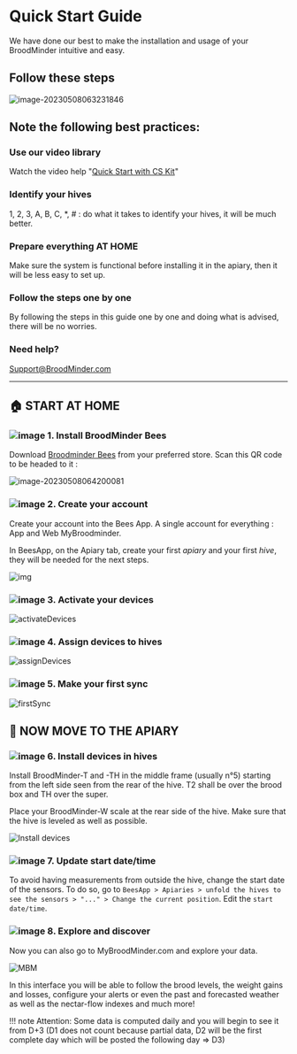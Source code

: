 # Quick Start Guide

We have done our best to make the installation and usage of your BroodMinder intuitive and easy. 

## Follow these steps

![image-20230508063231846](./20_quick_start_guide.assets/image-20230508063231846.png)





## Note the following best practices:

### Use our video library

Watch the video help "[Quick Start with CS Kit](https://youtu.be/6WicH4_l2FQ)"

### Identify your hives

1, 2, 3, A, B, C, *, # : do what it takes to identify your hives, it will be much better.

### Prepare everything AT HOME

Make sure the system is functional before installing it in the apiary, then it will be less easy to set up.

### Follow the steps one by one

By following the steps in this guide one by one and doing what is advised, there will be no worries.

### Need help?

[Support@BroodMinder.com](mailto:Support@BroodMinder.com)

-----


## 🏠 START AT HOME
### ![image](./20_quick_start_guide.assets/icons/30px/001.png) 1. Install BroodMinder Bees

Download [Broodminder Bees](https://mybroodminder.com/beesapp) from your preferred store. Scan this QR code to be headed to it :

![image-20230508064200081](./20_quick_start_guide.assets/beesApp_QRcode.png)

### ![image](./20_quick_start_guide.assets/icons/30px/002.png) 2. Create your account

Create your account into the Bees App. A single account for everything : App and Web MyBroodminder.

In BeesApp, on the Apiary tab, create your first *apiary* and your first *hive*, they will be needed for the next steps.

![img](./20_quick_start_guide.assets/beesApp_Login200.png)

### ![image](./20_quick_start_guide.assets/icons/30px/003.png) 3. Activate your devices

![activateDevices](./20_quick_start_guide.assets/activateDevices600.png)


### ![image](./20_quick_start_guide.assets/icons/30px/004.png) 4. Assign devices to hives

![assignDevices](./20_quick_start_guide.assets/assignDevices600.png)

### ![image](./20_quick_start_guide.assets/icons/30px/005.png) 5. Make your first sync

![firstSync](./20_quick_start_guide.assets/firstSync.png)


## 🐝 NOW MOVE TO THE APIARY

### ![image](./20_quick_start_guide.assets/icons/30px/006.png) 6. Install devices in hives

Install BroodMinder-T and -TH in the middle frame (usually n°5) starting from the left side seen from the rear of the hive. T2 shall be over the brood box and TH over the super.

Place your BroodMinder-W scale at the rear side of the hive. Make sure that the hive is leveled as well as possible. 

![Install devices](./20_quick_start_guide.assets/installDevicesInHive.png)

### ![image](./20_quick_start_guide.assets/icons/30px/007.png) 7. Update start date/time

To avoid having measurements from outside the hive, change the start date of the sensors.
To do so, go to `BeesApp > Apiaries > unfold the hives to see the sensors > "..." > Change the current position`. 
Edit the `start date/time`.

### ![image](./20_quick_start_guide.assets/icons/30px/008.png) 8. Explore and discover

Now you can also go to MyBroodMinder.com and explore your data.

![MBM](./10_intro.assets/image-20230407155319801.png)


In this interface you will be able to follow the brood levels, the weight gains and losses, configure your alerts or even the past and forecasted weather as well as the nectar-flow indexes  and much more!

!!! note
    Attention: Some data is computed daily and you will begin to see it from D+3 (D1 does not count because partial data, D2 will be the first complete day which will be posted the following day => D3)
















